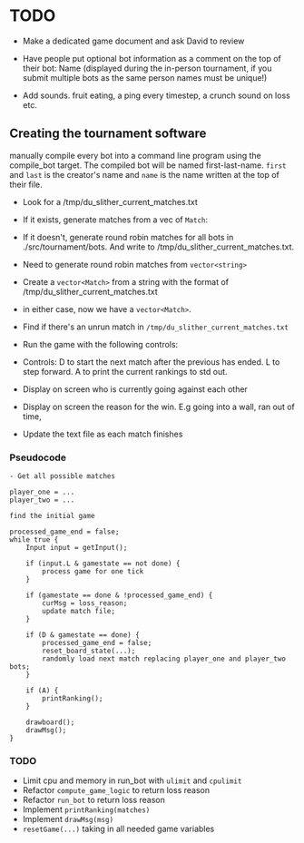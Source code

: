# TODO
- Make a dedicated game document and ask David to review

- Have people put optional bot information as a comment on the top of their bot:
Name (displayed during the in-person tournament, if you submit multiple bots as the same person names must be unique!)

- Add sounds. fruit eating, a ping every timestep, a crunch sound on loss etc.

## Creating the tournament software
manually compile every bot into a command line program using the compile_bot
target. The compiled bot will be named first-last-name. `first` and `last` is
the creator's name and `name` is the name written at the top of their file.

- Look for a /tmp/du_slither_current_matches.txt
- If it exists, generate matches from a vec of `Match`:
- If it doesn't, generate round robin matches for all bots in ./src/tournament/bots. And write to /tmp/du_slither_current_matches.txt.
- Need to generate round robin matches from `vector<string>`
- Create a `vector<Match>` from a string with the format of /tmp/du_slither_current_matches.txt

- in either case, now we have a `vector<Match>`.

- Find if there's an unrun match in `/tmp/du_slither_current_matches.txt`

- Run the game with the following controls:

- Controls: D to start the next match after the previous has ended. L to step forward. A to print the current rankings to std out.

- Display on screen who is currently going against each other
- Display on screen the reason for the win. E.g going into a wall, ran out of time, 

- Update the text file as each match finishes

### Pseudocode
```
- Get all possible matches

player_one = ...
player_two = ...

find the initial game

processed_game_end = false;
while true {
    Input input = getInput();

    if (input.L & gamestate == not done) {
        process game for one tick
    }

    if (gamestate == done & !processed_game_end) {
        curMsg = loss_reason;
        update match file;
    }

    if (D & gamestate == done) {
        processed_game_end = false;
        reset_board_state(...);
        randomly load next match replacing player_one and player_two bots;
    }

    if (A) {
        printRanking();
    }

    drawboard();
    drawMsg();
}

```


### TODO
- Limit cpu and memory in run_bot with `ulimit` and `cpulimit`
- Refactor `compute_game_logic` to return loss reason
- Refactor `run_bot` to return loss reason
- Implement `printRanking(matches)`
- Implement `drawMsg(msg)`
- `resetGame(...)` taking in all needed game variables

